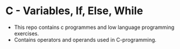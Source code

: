 # C - Variables, If, Else, While
- This repo contains c programmes and low language programming exercises.
- Contains operators and operands used in C-programming.
